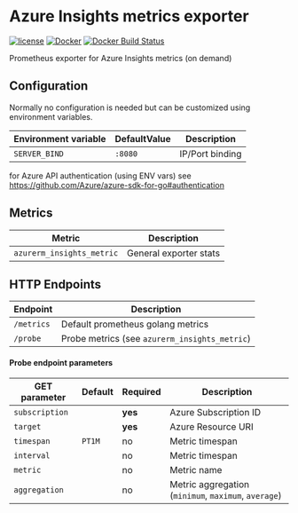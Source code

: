 Azure Insights metrics exporter
===============================

[![license](https://img.shields.io/github/license/webdevops/azure-metrics-exporter.svg)](https://github.com/webdevops/azure-metrics-exporter/blob/master/LICENSE)
[![Docker](https://img.shields.io/badge/docker-webdevops%2Fazure--metrics--exporter-blue.svg?longCache=true&style=flat&logo=docker)](https://hub.docker.com/r/webdevops/azure-metrics-exporter/)
[![Docker Build Status](https://img.shields.io/docker/build/webdevops/azure-metrics-exporter.svg)](https://hub.docker.com/r/webdevops/azure-metrics-exporter/)

Prometheus exporter for Azure Insights metrics (on demand)

Configuration
-------------

Normally no configuration is needed but can be customized using environment variables.

| Environment variable              | DefaultValue                | Description                                        |
|-----------------------------------|-----------------------------|----------------------------------------------------|
| `SERVER_BIND`                     | `:8080`                     | IP/Port binding                                    |

for Azure API authentication (using ENV vars) see https://github.com/Azure/azure-sdk-for-go#authentication

Metrics
-------

| Metric                         | Description                                                                         |
|--------------------------------|-------------------------------------------------------------------------------------|
| `azurerm_insights_metric`      | General exporter stats                                                              |


HTTP Endpoints
--------------


| Endpoint                       | Description                                                                         |
|--------------------------------|-------------------------------------------------------------------------------------|
| `/metrics`                     | Default prometheus golang metrics                                                   |
| `/probe`                       | Probe metrics (see `azurerm_insights_metric`)                                       |


#### Probe endpoint parameters


| GET parameter          | Default   | Required | Description                                                          |
|------------------------|-----------|----------|----------------------------------------------------------------------|
| `subscription`         |           | **yes**  | Azure Subscription ID                                                |
| `target`               |           | **yes**  | Azure Resource URI                                                   |
| `timespan`             | `PT1M`    | no       | Metric timespan                                                      |
| `interval`             |           | no       | Metric timespan                                                      |
| `metric`               |           | no       | Metric name                                                          |
| `aggregation`          |           | no       | Metric aggregation (`minimum`, `maximum`, `average`)                 |

